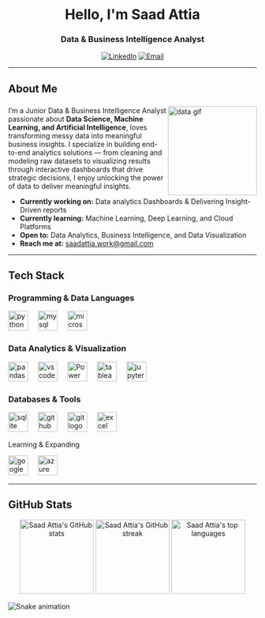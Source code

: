 <h1 align="center">Hello, I'm Saad Attia</h1>
<h3 align="center">Data & Business Intelligence Analyst</h3>

<div align="center">

[![LinkedIn](https://img.shields.io/badge/LinkedIn-Connect-0A66C2?style=flat&logo=linkedin&logoColor=white)](https://www.linkedin.com/in/saad-attia-20637b387/)
[![Email](https://img.shields.io/badge/Email-Contact%20Me-red?style=flat&logo=gmail)](mailto:saadattia.work@gmail.com)

</div>

---

<div align="left">

##  About Me  

</div>

###

<img align="right" height="180" src="https://media.giphy.com/media/qgQUggAC3Pfv687qPC/giphy.gif" alt="data gif"/>

###

<div align="left">
  
  I’m a Junior Data & Business Intelligence Analyst passionate about **Data Science,
  Machine Learning, and Artificial Intelligence**,
  loves transforming messy data into meaningful business insights.
  I specialize in building end-to-end analytics solutions — 
  from cleaning and modeling raw datasets to visualizing 
  results through interactive dashboards that drive strategic decisions,
  I enjoy unlocking the power of data to deliver meaningful insights.  
  
  
  -  **Currently working on:** Data analytics Dashboards & Delivering Insight-Driven reports 
  -  **Currently learning:** Machine Learning, Deep Learning, and Cloud Platforms  
  -  **Open to:** Data Analytics, Business Intelligence, and Data Visualization  
  -  **Reach me at:** saadattia.work@gmail.com 

</div>

---

##  Tech Stack

### Programming & Data Languages
<div align="left"> <img src="https://cdn.jsdelivr.net/gh/devicons/devicon/icons/python/python-original.svg" height="40" alt="python logo" /> <img width="12" /> <img src="https://cdn.jsdelivr.net/gh/devicons/devicon/icons/mysql/mysql-original.svg" height="40" alt="mysql logo" /> <img width="12" /> <img src="https://cdn.jsdelivr.net/gh/devicons/devicon/icons/microsoftsqlserver/microsoftsqlserver-plain.svg" height="40" alt="microsoftsqlserver logo" /> </div>

### Data Analytics & Visualization
<div align="left"> 
  <img src="https://cdn.jsdelivr.net/gh/devicons/devicon/icons/pandas/pandas-original.svg" height="40" alt="pandas logo" /> 
  <img width="12" /> <img
<div align="left">
  <img src="https://cdn.jsdelivr.net/gh/devicons/devicon/icons/vscode/vscode-original.svg" height="40" alt="vscode logo"  />
  <img width="12" />
  <img src="https://upload.wikimedia.org/wikipedia/commons/c/cf/New_Power_BI_Logo.svg" height="40" alt="Power BI logo" />
  <img width="12" />
  <img src="https://cdn.worldvectorlogo.com/logos/tableau-software.svg" height="40" alt="tableau logo" />
  <img width="12" />
  <img src="https://cdn.jsdelivr.net/gh/devicons/devicon/icons/jupyter/jupyter-original.svg" height="40" alt="jupyter logo"  />
</div>


### Databases & Tools
<div align="left"> <img src="https://cdn.jsdelivr.net/gh/devicons/devicon/icons/sqlite/sqlite-original.svg" height="40" alt="sqlite logo" />  <img width="12" /> <img src="https://cdn.jsdelivr.net/gh/devicons/devicon/icons/github/github-original.svg" height="40" alt="github logo" /> <img width="12" /> <img src="https://cdn.jsdelivr.net/gh/devicons/devicon/icons/git/git-original.svg" height="40" alt="git logo" /> 
  <img width="12" /> <img src="https://cdn-icons-png.flaticon.com/512/732/732220.png" height="40" alt="excel logo" />
</div>

 Learning & Expanding
<div align="left"> <img src="https://cdn.jsdelivr.net/gh/devicons/devicon/icons/googlecloud/googlecloud-original.svg" height="40" alt="google cloud logo" /> <img width="12" /> <img src="https://cdn.jsdelivr.net/gh/devicons/devicon/icons/azure/azure-original.svg" height="40" alt="azure logo" /> </div>

---

##  GitHub Stats

<div align="center"> <img src="https://github-readme-stats.vercel.app/api?username=Saad-learning&hide_title=false&hide_rank=false&show_icons=true&include_all_commits=true&count_private=true&disable_animations=false&theme=dark&locale=en&hide_border=true" height="150" alt="Saad Attia's GitHub stats" /> <img src="https://streak-stats.demolab.com?user=Saad-learning&locale=en&mode=daily&theme=dark&hide_border=true&border_radius=5" height="150" alt="Saad Attia's GitHub streak" /> <img src="https://github-readme-stats.vercel.app/api/top-langs?username=Saad-learning&locale=en&hide_title=false&layout=compact&card_width=320&langs_count=5&theme=dark&hide_border=true" height="150" alt="Saad Attia's top languages" /> </div>

![Snake animation](https://github.com/Saad-learning/Saad-Attia/blob/output/snake-dark.svg)
